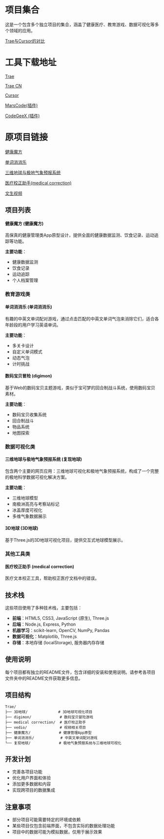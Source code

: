 # 项目集合

这是一个包含多个独立项目的集合，涵盖了健康医疗、教育游戏、数据可视化等多个领域的应用。

[Trae与Cursor的对比](https://www.bilibili.com/video/BV1pYQaYwEhC/?spm_id_from=333.1007.tianma.1-3-3.click&vd_source=436ee4a28324bc65c993af28a8ea85de)

# 工具下载地址

[Trae](https://www.trae.ai/)

[Trae CN](https://www.trae.com.cn/)

[Cursor](https://www.cursor.com/cn)

[MarsCode(插件)](https://www.marscode.com/extension)

[CodeGeeX (插件)](https://codegeex.cn/)

# 原项目链接

[健康魔方](https://www.bilibili.com/video/BV1K4Q3Y1EBU/?vd_source=436ee4a28324bc65c993af28a8ea85de)

[单词消消乐](https://weibo.com/1071037450/5142418069654754?sourceType=weixin&from=10F3095010&wm=20005_0002&featurecode=newtitle&s_channel=4&s_trans=1751658482_5142418069654754)

[三维地球与极地气象预报系统](https://ueqty4qqat.feishu.cn/docx/Zp8DdpNiCoCD3ux0M5icH4uPnvd)

[医疗校正助手(medical correction)](https://weibo.com/1400776392/5140182187378254?sourceType=weixin&from=10F2295010&wm=20005_0002&featurecode=newtitle&s_channel=4&s_trans=1751658482_5140182187378254)

[文生视频](https://weibo.com/3276099007/5143157999143321?sourceType=weixin&from=10F3095010&wm=20005_0002&featurecode=newtitle&s_channel=4&s_trans=1751658482_5143157999143321)


## 项目列表

#### 健康魔方 (健康魔方)

高保真的健康管理类App原型设计，提供全面的健康数据监测、饮食记录、运动追踪等功能。

**主要功能**：
- 健康数据监测
- 饮食记录
- 运动追踪
- 个人档案管理

### 教育游戏类

#### 单词消消乐 (单词消消乐)

有趣的中英文单词配对游戏，通过点击匹配的中英文单词气泡来消除它们，适合各年龄段的用户学习英语单词。

**主要功能**：
- 多关卡设计
- 自定义单词模式
- 动态气泡
- 计时挑战

#### 数码宝贝冒险 (digimon)

基于Web的数码宝贝主题游戏，类似于宝可梦的回合制战斗系统，使用数码宝贝素材。

**主要功能**：
- 数码宝贝收集系统
- 回合制战斗
- 物品系统
- 地图探索

### 数据可视化类

#### 三维地球与极地气象预报系统 (复现地球)

包含两个主要的网页应用：三维地球可视化和极地气象预报系统，构成了一个完整的极地科学数据可视化解决方案。

**主要功能**：
- 三维地球模型
- 南极洲高亮与考察站标记
- 冰盖厚度可视化
- 多维气象数据展示

#### 3D地球 (3D地球)

基于Three.js的3D地球可视化项目，提供交互式地球模型展示。

### 其他工具类

#### 医疗校正助手 (medical correction)

医疗文本校正工具，帮助校正医疗文档中的错误。

## 技术栈

这些项目使用了多种技术栈，主要包括：

- **前端**：HTML5, CSS3, JavaScript (原生), Three.js
- **后端**：Node.js, Express, Python
- **机器学习**：scikit-learn, OpenCV, NumPy, Pandas
- **数据可视化**：Matplotlib, Three.js
- **存储**：本地存储 (localStorage), 服务器内存存储

## 使用说明

每个项目都有独立的README文件，包含详细的安装和使用说明。请参考各项目文件夹中的README文件获取更多信息。

## 项目结构

```
Trae/
├── 3D地球/              # 3D地球可视化项目
├── digimon/             # 数码宝贝冒险游戏
├── medical correction/  # 医疗校正助手
├── vedio/               # 视频相关项目
├── 健康魔方/             # 健康管理App原型
├── 单词消消乐/            # 中英文单词配对游戏
└── 复现地球/             # 极地气象预报系统与三维地球可视化
```

## 开发计划

- 完善各项目功能
- 优化用户界面和体验
- 添加更多数据和内容
- 实现跨项目的数据集成

## 注意事项

- 部分项目可能需要特定的环境或依赖
- 某些项目仅包含前端界面，不包含实际的数据处理功能
- 项目中的数据可能为模拟数据，仅用于展示效果
